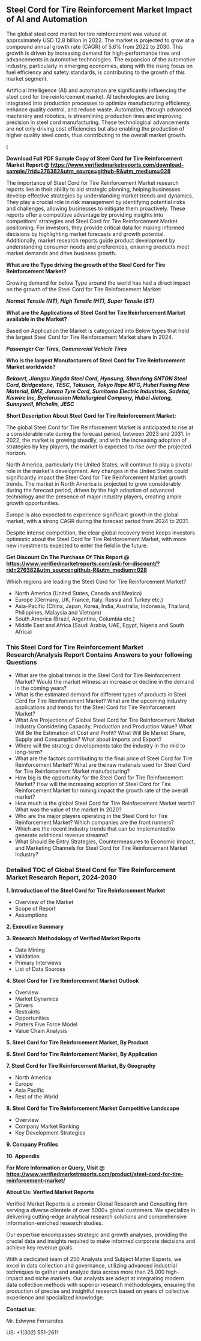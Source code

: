 <h2>Steel Cord for Tire Reinforcement Market Impact of AI and Automation</h2><p>The global steel cord market for tire reinforcement was valued at approximately USD 12.8 billion in 2022. The market is projected to grow at a compound annual growth rate (CAGR) of 5.6% from 2022 to 2030. This growth is driven by increasing demand for high-performance tires and advancements in automotive technologies. The expansion of the automotive industry, particularly in emerging economies, along with the rising focus on fuel efficiency and safety standards, is contributing to the growth of this market segment.</p><p>Artificial Intelligence (AI) and automation are significantly influencing the steel cord for tire reinforcement market. AI technologies are being integrated into production processes to optimize manufacturing efficiency, enhance quality control, and reduce waste. Automation, through advanced machinery and robotics, is streamlining production lines and improving precision in steel cord manufacturing. These technological advancements are not only driving cost efficiencies but also enabling the production of higher quality steel cords, thus contributing to the overall market growth.</p>t</p><p id="" class=""><strong>Download Full PDF Sample Copy of Steel Cord for Tire Reinforcement Market Report @ <a href="https://www.verifiedmarketreports.com/download-sample/?rid=276382&utm_source=github-R&utm_medium=028" target="_blank">https://www.verifiedmarketreports.com/download-sample/?rid=276382&utm_source=github-R&utm_medium=028</a></strong></p><p>The importance of&nbsp;Steel Cord for Tire Reinforcement Market research reports lies in their ability to aid strategic planning, helping businesses develop effective strategies by understanding market trends and dynamics. They play a crucial role in risk management by identifying potential risks and challenges, allowing businesses to mitigate them proactively. These reports offer a competitive advantage by providing insights into competitors' strategies and Steel Cord for Tire Reinforcement Market positioning. For investors, they provide critical data for making informed decisions by highlighting market forecasts and growth potential. Additionally, market research reports guide product development by understanding consumer needs and preferences, ensuring products meet market demands and drive business growth.</p><p><strong>What are the&nbsp;Type driving the growth of the Steel Cord for Tire Reinforcement Market?</strong></p><p id="" class="">Growing demand for below Type around the world has had a direct impact on the growth of the Steel Cord for Tire Reinforcement Market:</p><em><strong>Normal Tensile (NT), High Tensile (HT), Super Tensile (ST)</strong></em></p><strong>What are the&nbsp;Applications&nbsp;of Steel Cord for Tire Reinforcement Market available in the Market?</strong></p><p id="" class="">Based on Application the Market is categorized into Below types that held the largest Steel Cord for Tire Reinforcement Market share In 2024.</p><em><strong>Passenger Car Tires, Commercial Vehicle Tires</strong></em></p><strong>Who is the largest Manufacturers of Steel Cord for Tire Reinforcement Market worldwide?</strong></p><p><em><strong>Bekaert, Jiangsu Xingda Steel Cord, Hyosung, Shandong SNTON Steel Cord, Bridgestone, TESC, Tokusen, Tokyo Rope MFG, Hubei Fuxing New Material, BMZ, Junma Tyre Cord, Sumitomo Electric Industries, Sodetal, Kiswire Inc, Byelorussian Metallurgical Company, Hubei Jiatong, Sunnywell, Michelin, JESC</strong></em></p><p id="" class=""><strong>Short Description About Steel Cord for Tire Reinforcement Market:</strong></p><p>The global Steel Cord for Tire Reinforcement Market is anticipated to rise at a considerable rate during the forecast period, between 2023 and 2031. In 2022, the market is growing steadily, and with the increasing adoption of strategies by key players, the market is expected to rise over the projected horizon.</p><p>North America, particularly the United States, will continue to play a pivotal role in the market's development. Any changes in the United States could significantly impact the Steel Cord for Tire Reinforcement Market growth trends. The market in North America is projected to grow considerably during the forecast period, driven by the high adoption of advanced technology and the presence of major industry players, creating ample growth opportunities.</p><p>Europe is also expected to experience significant growth in the global market, with a strong CAGR during the forecast period from 2024 to 2031.</p><p>Despite intense competition, the clear global recovery trend keeps investors optimistic about the Steel Cord for Tire Reinforcement Market, with more new investments expected to enter the field in the future.</p><p id="" class=""><strong>Get Discount On The Purchase Of This Report @ <a href="https://www.verifiedmarketreports.com/ask-for-discount/?rid=276382&utm_source=github-R&utm_medium=028" target="_blank">https://www.verifiedmarketreports.com/ask-for-discount/?rid=276382&utm_source=github-R&utm_medium=028</a></strong></p>Which regions are leading the Steel Cord for Tire Reinforcement Market?</p><ul><li>North America (United States, Canada and Mexico)</li><li>Europe (Germany, UK, France, Italy, Russia and Turkey etc.)</li><li>Asia-Pacific (China, Japan, Korea, India, Australia, Indonesia, Thailand, Philippines, Malaysia and Vietnam)</li><li>South America (Brazil, Argentina, Columbia etc.)</li><li>Middle East and Africa (Saudi Arabia, UAE, Egypt, Nigeria and South Africa)</li></ul><h3 id="" class="">This Steel Cord for Tire Reinforcement Market Research/Analysis Report Contains Answers to your following Questions</h3><ul><li>What are the global trends in the Steel Cord for Tire Reinforcement Market? Would the market witness an increase or decline in the demand in the coming years?</li><li>What is the estimated demand for different types of products in Steel Cord for Tire Reinforcement Market? What are the upcoming industry applications and trends for the Steel Cord for Tire Reinforcement Market?</li><li>What Are Projections of Global Steel Cord for Tire Reinforcement Market Industry Considering Capacity, Production and Production Value? What Will Be the Estimation of Cost and Profit? What Will Be Market Share, Supply and Consumption? What about imports and Export?</li><li>Where will the strategic developments take the industry in the mid to long-term?</li><li>What are the factors contributing to the final price of Steel Cord for Tire Reinforcement Market? What are the raw materials used for Steel Cord for Tire Reinforcement Market manufacturing?</li><li>How big is the opportunity for the Steel Cord for Tire Reinforcement Market? How will the increasing adoption of Steel Cord for Tire Reinforcement Market for mining impact the growth rate of the overall market?</li><li>How much is the global Steel Cord for Tire Reinforcement Market worth? What was the value of the market In 2020?</li><li>Who are the major players operating in the Steel Cord for Tire Reinforcement Market? Which companies are the front runners?</li><li>Which are the recent industry trends that can be implemented to generate additional revenue streams?</li><li>What Should Be Entry Strategies, Countermeasures to Economic Impact, and Marketing Channels for Steel Cord for Tire Reinforcement Market Industry?</li></ul><h3 id="" class="">Detailed TOC of Global Steel Cord for Tire Reinforcement Market Research Report, 2024-2030</h3><p id="" class=""><strong>1. Introduction of the Steel Cord for Tire Reinforcement Market</strong></p><ul><li>Overview of the Market</li><li>Scope of Report</li><li>Assumptions</li></ul><p id="" class=""><strong>2. Executive Summary</strong></p><p id="" class=""><strong>3. Research Methodology of Verified Market Reports</strong></p><ul><li>Data Mining</li><li>Validation</li><li>Primary Interviews</li><li>List of Data Sources</li></ul><p id="" class=""><strong>4. Steel Cord for Tire Reinforcement Market Outlook</strong></p><ul><li>Overview</li><li>Market Dynamics</li><li>Drivers</li><li>Restraints</li><li>Opportunities</li><li>Porters Five Force Model</li><li>Value Chain Analysis</li></ul><p id="" class=""><strong>5. Steel Cord for Tire Reinforcement Market, By Product</strong></p><p id="" class=""><strong>6. Steel Cord for Tire Reinforcement Market, By Application</strong></p><p id="" class=""><strong>7. Steel Cord for Tire Reinforcement Market, By Geography</strong></p><ul><li>North America</li><li>Europe</li><li>Asia Pacific</li><li>Rest of the World</li></ul><p id="" class=""><strong>8. Steel Cord for Tire Reinforcement Market Competitive Landscape</strong></p><ul><li>Overview</li><li>Company Market Ranking</li><li>Key Development Strategies</li></ul><p id="" class=""><strong>9. Company Profiles</strong></p><p id="" class=""><strong>10. Appendix</strong></p><p id="" class=""><strong>For More Information or Query, Visit @ <a href="https://www.verifiedmarketreports.com/product/steel-cord-for-tire-reinforcement-market/" target="_blank">https://www.verifiedmarketreports.com/product/steel-cord-for-tire-reinforcement-market/</a></strong></p><p id="" class=""><strong>About Us: Verified Market Reports</strong></p><p id="" class="">Verified Market Reports is a premier Global Research and Consulting firm serving a diverse clientele of over 5000+ global customers. We specialize in delivering cutting-edge analytical research solutions and comprehensive information-enriched research studies.</p><p id="" class="">Our expertise encompasses strategic and growth analyses, providing the crucial data and insights required to make informed corporate decisions and achieve key revenue goals.</p><p id="" class="">With a dedicated team of 250 Analysts and Subject Matter Experts, we excel in data collection and governance, utilizing advanced industrial techniques to gather and analyze data across more than 25,000 high-impact and niche markets. Our analysts are adept at integrating modern data collection methods with superior research methodologies, ensuring the production of precise and insightful research based on years of collective experience and specialized knowledge.</p><p id="" class=""><strong>Contact us:</strong></p><p id="" class="">Mr. Edwyne Fernandes</p><p id="" class="">US: +1(302) 551-2611</p>
